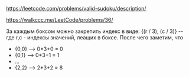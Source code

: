 https://leetcode.com/problems/valid-sudoku/description/

https://walkccc.me/LeetCode/problems/36/

За каждым боксом можно закрепить индекс в виде: {(r / 3), (c / 3)} -- где r,c - индексы значений, леащих в боксе. После чего заметим, что
* {0,0} --> 0*3+0 = 0
* {0,1} --> 0*3+1 = 1
* ...
* {2,2} --> 2*3+2 = 8
